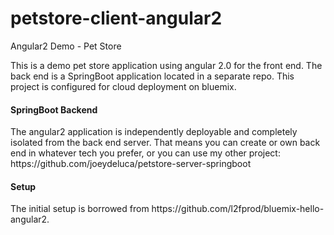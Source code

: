 # petstore-client-angular2
Angular2 Demo - Pet Store

This is a demo pet store application using angular 2.0 for the front end. The back end is a SpringBoot application located in a separate  repo.
This project is configured for cloud deployment on bluemix.

<h4>SpringBoot Backend</h4>
The angular2 application is independently deployable and completely isolated from the back end server.
That means you can create or own back end in whatever tech you prefer, or you can use my other project: https://github.com/joeydeluca/petstore-server-springboot

<h4>Setup</h4>
The initial setup is borrowed from https://github.com/l2fprod/bluemix-hello-angular2. 








